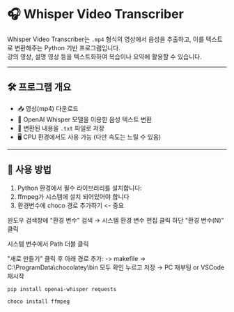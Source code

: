 # 🎧 Whisper Video Transcriber

Whisper Video Transcriber는 `.mp4` 형식의 영상에서 음성을 추출하고, 이를 텍스트로 변환해주는 Python 기반 프로그램입니다.  
강의 영상, 설명 영상 등을 텍스트화하여 복습이나 요약에 활용할 수 있습니다.

---

## 🛠 프로그램 개요

- 📥 영상(mp4) 다운로드
- 🧠 OpenAI Whisper 모델을 이용한 음성 텍스트 변환
- 📄 변환된 내용을 `.txt` 파일로 저장
- 🖥 CPU 환경에서도 사용 가능 (다만 속도는 느릴 수 있음)

---

## 🚀 사용 방법

1. Python 환경에서 필수 라이브러리를 설치합니다:
2. ffmpeg가 시스템에 설치 되어있어야 합니다
3. 환경변수에 choco 경로 추가하기 <- 중요


윈도우 검색창에 "환경 변수" 검색 → 시스템 환경 변수 편집 클릭
하단 "환경 변수(N)" 클릭

시스템 변수에서 Path 더블 클릭

"새로 만들기" 클릭 후 아래 경로 추가:
-> makefile
-> C:\ProgramData\chocolatey\bin
모두 확인 누르고 저장 → PC 재부팅 or VSCode 재시작

```bash
pip install openai-whisper requests

choco install ffmpeg
